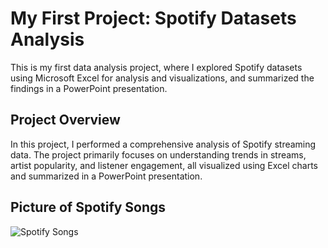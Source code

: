 # My First Project: Spotify Datasets Analysis

This is my first data analysis project, where I explored Spotify datasets using Microsoft Excel for analysis and visualizations, and summarized the findings in a PowerPoint presentation.

## Project Overview
In this project, I performed a comprehensive analysis of Spotify streaming data. The project primarily focuses on understanding trends in streams, artist popularity, and listener engagement, all visualized using Excel charts and summarized in a PowerPoint presentation.

## Picture of Spotify Songs
![Spotify Songs](https://www.cnet.com/a/img/resize/c3c3a5ebfb7054ad3ccd33a6f7141088c13c034a/hub/2022/12/05/84e5f939-0195-4da5-877c-ae379e098c20/screenshot-691.png?auto=webp&width=1200)
